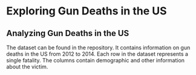 # Exploring Gun Deaths in the US
## Analyzing Gun Deaths in the US
The dataset can be found in the repository. It contains information on gun deaths in the US from 2012 to 2014. Each row in the dataset represents a single fatality. The columns contain demographic and other information about the victim.

